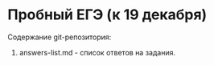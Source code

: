 # Пробный ЕГЭ (к 19 декабря)

Содержание git-репозитория:

1. answers-list.md - список ответов на задания.
